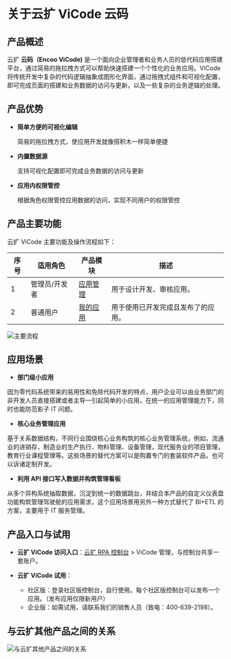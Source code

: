 # 关于云扩 ViCode 云码

## 产品概述

云扩 **云码（Encoo ViCode)** 是一个面向企业管理者和业务人员的低代码应用搭建平台，通过简易的拖拉拽方式可以帮助快速搭建一个个性化的业务应用。ViCode将传统开发中复杂的代码逻辑抽象成图形化界面，通过拖拽式组件和可视化配置，即可完成页面的搭建和业务数据的访问与更新，以及一些复杂的业务逻辑的处理。

## 产品优势

- **简单方便的可视化编辑**

    简易的拖拉拽方式，使应用开发就像搭积木一样简单便捷

- **内置数据源**
    
    支持可视化配置即可完成业务数据的访问与更新

- **应用内权限管控**

    根据角色权限管控应用数据的访问，实现不同用户的权限管控

## 产品主要功能

云扩 ViCode 主要功能及操作流程如下：

序号 | 适用角色 | 产品模块|描述
---------|----------|---------|---------
 1 | 管理员/开发者 | [应用管理](./devApps/manageapps.md)|用于设计开发、审核应用。
 2 | 普通用户 | [我的应用](./userApps/userApps.md)|用于使用已开发完成且发布了的应用。

![主要流程](https://docimages.blob.core.chinacloudapi.cn/images/Kris/Apps/vicodeprocess20211008.png)

## 应用场景

- **部门级小应用**

因为零代码系统带来的易用性和免除代码开发的特点，用户企业可以由业务部门的非开发人员直接搭建或者主导一引起简单的小应用，在统一的应用管理能力下，同时也能防范影子 IT 问题。

- **核心业务管理应用**

基于关系数据结构，不同行业围绕核心业务构筑的核心业务管理系统，例如，流通业的进销存，制造业的生产执行、物料管理、设备管理，现代服务业的项目管理，教育行业课程管理等。这些场景的替代方案可以是购置专门的套装软件产品，也可以诉诸定制开发。

- **利用 API 接口写入数据并构筑管理看板**

从多个异构系统抽取数据，沉淀到统一的数据跳台，并结合本产品的自定义仪表盘功能构筑管理驾驶舱的应用需求，这个应用场景用另外一种方式替代了 BI+ETL 的方案，主要用于 IT 服务管理。

## 产品入口与试用

- **云扩 ViCode 访问入口**：[云扩 RPA 控制台](https://console.encoo.com/) > ViCode 管理，与控制台共享一套账户。

- **云扩 ViCode 试用**：
  
    - 社区版：登录社区版控制台，自行使用。每个社区版控制台可以发布一个应用。（发布应用仅限新用户）
    - 企业版：如需试用，请联系我们的销售人员（致电：400-639-2198）。

## 与云扩其他产品之间的关系

![与云扩其他产品之间的关系](https://docimages.blob.core.chinacloudapi.cn/images/Kris/Apps/vicodeproduct20211102.png)
